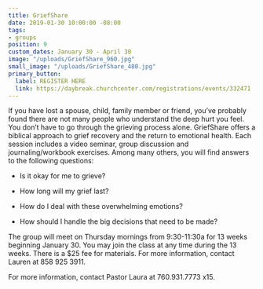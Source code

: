 ```yaml
---
title: GriefShare
date: 2019-01-30 10:00:00 -08:00
tags:
- groups
position: 9
custom_dates: January 30 - April 30
image: "/uploads/GriefShare_960.jpg"
small_image: "/uploads/GriefShare_480.jpg"
primary_button:
  label: REGISTER HERE
  link: https://daybreak.churchcenter.com/registrations/events/332471
---
```


If you have lost a spouse, child, family member or friend, you’ve probably found there are not many people who understand the deep hurt you feel. You don’t have to go through the grieving process alone. GriefShare offers a biblical approach to grief recovery and the return to emotional health. Each session includes a video seminar, group discussion and journaling/workbook exercises. Among many others, you will find answers to the following questions:

* Is it okay for me to grieve?

* How long will my grief last?

* How do I deal with these overwhelming emotions?

* How should I handle the big decisions that need to
  be made?

The group will meet on Thursday mornings from 9:30-11:30a for 13 weeks beginning January 30. You may join the class at any time during the 13 weeks. There is a $25 fee for materials. For more information, contact Lauren at 858 925 3911.

For more information, contact Pastor Laura at 760.931.7773 x15.